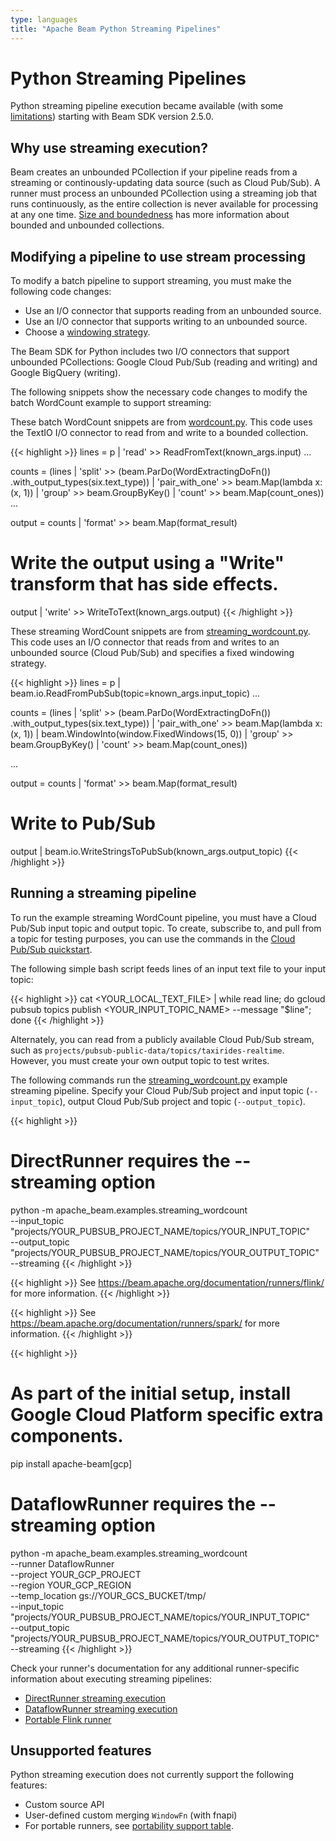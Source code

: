 ```yaml
---
type: languages
title: "Apache Beam Python Streaming Pipelines"
---
```


<!--
Licensed under the Apache License, Version 2.0 (the "License");
you may not use this file except in compliance with the License.
You may obtain a copy of the License at

http://www.apache.org/licenses/LICENSE-2.0

Unless required by applicable law or agreed to in writing, software
distributed under the License is distributed on an "AS IS" BASIS,
WITHOUT WARRANTIES OR CONDITIONS OF ANY KIND, either express or implied.
See the License for the specific language governing permissions and
limitations under the License.
-->

# Python Streaming Pipelines

Python streaming pipeline execution became available (with some
[limitations](#unsupported-features)) starting with Beam SDK version 2.5.0.

## Why use streaming execution?

Beam creates an unbounded PCollection if your pipeline reads from a streaming or
continously-updating data source (such as Cloud Pub/Sub). A runner must
process an unbounded PCollection using a streaming job that runs continuously,
as the entire collection is never available for processing at any one time.
[Size and boundedness](/documentation/programming-guide/#size-and-boundedness)
has more information about bounded and unbounded collections.

## Modifying a pipeline to use stream processing

To modify a batch pipeline to support streaming, you must make the following
code changes:

- Use an I/O connector that supports reading from an unbounded source.
- Use an I/O connector that supports writing to an unbounded source.
- Choose a [windowing strategy](/documentation/programming-guide/index.html#windowing).

The Beam SDK for Python includes two I/O connectors that support unbounded
PCollections: Google Cloud Pub/Sub (reading and writing) and Google BigQuery
(writing).

The following snippets show the necessary code changes to modify the batch
WordCount example to support streaming:

These batch WordCount snippets are from
[wordcount.py](https://github.com/apache/beam/blob/master/sdks/python/apache_beam/examples/wordcount.py).
This code uses the TextIO I/O connector to read from and write to a bounded
collection.

{{< highlight >}}
  lines = p | 'read' >> ReadFromText(known_args.input)
  ...

  counts = (lines
            | 'split' >> (beam.ParDo(WordExtractingDoFn())
                          .with_output_types(six.text_type))
            | 'pair_with_one' >> beam.Map(lambda x: (x, 1))
            | 'group' >> beam.GroupByKey()
            | 'count' >> beam.Map(count_ones))
  ...

  output = counts | 'format' >> beam.Map(format_result)

  # Write the output using a "Write" transform that has side effects.
  output | 'write' >> WriteToText(known_args.output)
{{< /highlight >}}

These streaming WordCount snippets are from
[streaming_wordcount.py](https://github.com/apache/beam/blob/master/sdks/python/apache_beam/examples/streaming_wordcount.py).
This code uses an I/O connector that reads from and writes to an unbounded
source (Cloud Pub/Sub) and specifies a fixed windowing strategy.

{{< highlight >}}
  lines = p | beam.io.ReadFromPubSub(topic=known_args.input_topic)
  ...

  counts = (lines
            | 'split' >> (beam.ParDo(WordExtractingDoFn())
                          .with_output_types(six.text_type))
            | 'pair_with_one' >> beam.Map(lambda x: (x, 1))
            | beam.WindowInto(window.FixedWindows(15, 0))
            | 'group' >> beam.GroupByKey()
            | 'count' >> beam.Map(count_ones))

  ...

  output = counts | 'format' >> beam.Map(format_result)

  # Write to Pub/Sub
  output | beam.io.WriteStringsToPubSub(known_args.output_topic)
{{< /highlight >}}

## Running a streaming pipeline

To run the example streaming WordCount pipeline, you must have a Cloud Pub/Sub
input topic and output topic. To create, subscribe to, and pull from a topic for
testing purposes, you can use the commands in the [Cloud Pub/Sub quickstart](https://cloud.google.com/pubsub/docs/quickstart-cli).

The following simple bash script feeds lines of an input text file to your input
topic:

{{< highlight >}}
cat <YOUR_LOCAL_TEXT_FILE> | while read line; do gcloud pubsub topics publish <YOUR_INPUT_TOPIC_NAME> --message "$line"; done
{{< /highlight >}}

Alternately, you can read from a publicly available Cloud Pub/Sub stream, such
as `projects/pubsub-public-data/topics/taxirides-realtime`. However, you must
create your own output topic to test writes.

The following commands run the
[streaming_wordcount.py](https://github.com/apache/beam/blob/master/sdks/python/apache_beam/examples/streaming_wordcount.py)
example streaming pipeline. Specify your Cloud Pub/Sub project and input topic
(`--input_topic`), output Cloud Pub/Sub project and topic (`--output_topic`).

{{< highlight >}}

# DirectRunner requires the --streaming option

python -m apache_beam.examples.streaming_wordcount \
 --input_topic "projects/YOUR_PUBSUB_PROJECT_NAME/topics/YOUR_INPUT_TOPIC" \
 --output_topic "projects/YOUR_PUBSUB_PROJECT_NAME/topics/YOUR_OUTPUT_TOPIC" \
 --streaming
{{< /highlight >}}

{{< highlight >}}
See https://beam.apache.org/documentation/runners/flink/ for more information.
{{< /highlight >}}

{{< highlight >}}
See https://beam.apache.org/documentation/runners/spark/ for more information.
{{< /highlight >}}

{{< highlight >}}

# As part of the initial setup, install Google Cloud Platform specific extra components.

pip install apache-beam[gcp]

# DataflowRunner requires the --streaming option

python -m apache_beam.examples.streaming_wordcount \
 --runner DataflowRunner \
 --project YOUR_GCP_PROJECT \
 --region YOUR_GCP_REGION \
 --temp_location gs://YOUR_GCS_BUCKET/tmp/ \
 --input_topic "projects/YOUR_PUBSUB_PROJECT_NAME/topics/YOUR_INPUT_TOPIC" \
 --output_topic "projects/YOUR_PUBSUB_PROJECT_NAME/topics/YOUR_OUTPUT_TOPIC" \
 --streaming
{{< /highlight >}}

Check your runner's documentation for any additional runner-specific information
about executing streaming pipelines:

- [DirectRunner streaming execution](/documentation/runners/direct/#streaming-execution)
- [DataflowRunner streaming execution](/documentation/runners/dataflow/#streaming-execution)
- [Portable Flink runner](/documentation/runners/flink/)

## Unsupported features

Python streaming execution does not currently support the following features:

- Custom source API
- User-defined custom merging `WindowFn` (with fnapi)
- For portable runners, see [portability support table](https://s.apache.org/apache-beam-portability-support-table).
